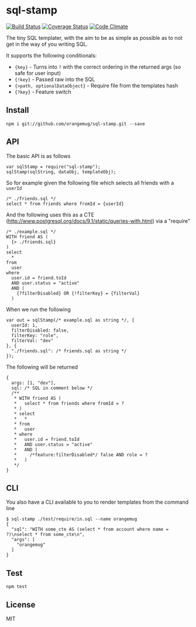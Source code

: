 # sql-stamp
[![Build Status](https://travis-ci.org/orangemug/sql-stamp.svg?branch=master)](https://travis-ci.org/orangemug/sql-stamp) [![Coverage Status](https://coveralls.io/repos/orangemug/sql-stamp/badge.svg)](https://coveralls.io/r/orangemug/sql-stamp) [![Code Climate](https://codeclimate.com/github/orangemug/sql-stamp/badges/gpa.svg)](https://codeclimate.com/github/orangemug/sql-stamp)

The tiny SQL templater, with the aim to be as simple as possible as to not get in the way of you writing SQL.

It supports the following conditionals:

 * `{key}`  - Turns into `?` with the correct ordering in the returned args (so safe for user input)
 * `{!key}` - Passed raw into the SQL
 * `{>path, optionalDataObject}` - Require file from the templates hash
 * `{?key}` - Feature switch


## Install

    npm i git://github.com/orangemug/sql-stamp.git --save


## API
The basic API is as follows

    var sqlStamp = require("sql-stamp");
    sqlStamp(sqlString, dataObj, templateObj);

So for example given the following file which selects all friends with a `userId`

    /* ./friends.sql */
    select * from friends where fromId = {userId}

And the following uses this as a CTE (<http://www.postgresql.org/docs/9.1/static/queries-with.html>) via a "require"

    /* ./example.sql */
    WITH friend AS (
      {> ./friends.sql}
    )
    select
      *
    from
      user
    where
      user.id = friend.toId
      AND user.status = "active"
      AND (
        {?filterDisabled} OR {!filterKey} = {filterVal}
      )

When we run the following

    var out = sqlStamp(/* example.sql as string */, {
      userId: 1,
      filterDisabled: false,
      filterKey: "role",
      filterVal: "dev"
    }, {
      "./friends.sql": /* friends.sql as string */
    });

The following will be returned

    {
      args: [1, "dev"],
      sql: /* SQL in comment below */
      /**
       * WITH friend AS (
       *   select * from friends where fromId = ?
       * )
       * select
       *   *
       * from
       *   user
       * where
       *   user.id = friend.toId
       *   AND user.status = "active"
       *   AND (
       *     /*feature:filterDisabled*/ false AND role = ?
       *   )
       */
    }


## CLI
You also have a CLI available to you to render templates from the command line

    $ sql-stamp ./test/require/in.sql --name orangemug
    {
      "sql": "WITH some_cte AS (select * from account where name = ?)\nselect * from some_cte\n",
      "args": [
        "orangemug"
      ]
    }


## Test

    npm test


## License
MIT
